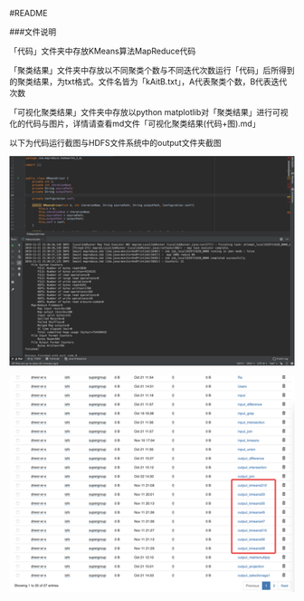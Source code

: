 #README

###文件说明

「代码」文件夹中存放KMeans算法MapReduce代码

「聚类结果」文件夹中存放以不同聚类个数与不同迭代次数运行「代码」后所得到的聚类结果，为txt格式。文件名皆为「kAitB.txt」，A代表聚类个数，B代表迭代次数

「可视化聚类结果」文件夹中存放以python matplotlib对「聚类结果」进行可视化的代码与图片，详情请查看md文件「可视化聚类结果(代码+图).md」

以下为代码运行截图与HDFS文件系统中的output文件夹截图

![idea](./运行截图/idea.png)



![hdfs](./运行截图/hdfs.png)